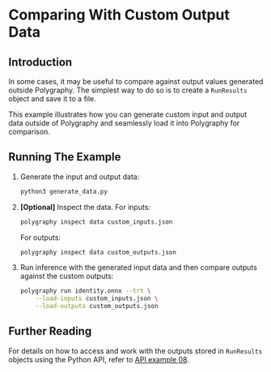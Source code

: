 # Comparing With Custom Output Data

## Introduction

In some cases, it may be useful to compare against output values generated outside Polygraphy.
The simplest way to do so is to create a `RunResults` object and save it to a file.

This example illustrates how you can generate custom input and output data outside of Polygraphy
and seamlessly load it into Polygraphy for comparison.

## Running The Example

1. Generate the input and output data:

    ```bash
    python3 generate_data.py
    ```

2. **[Optional]** Inspect the data.
    For inputs:

    ```bash
    polygraphy inspect data custom_inputs.json
    ```

    For outputs:

    ```bash
    polygraphy inspect data custom_outputs.json
    ```

3. Run inference with the generated input data and then compare outputs against the custom outputs:

    ```bash
    polygraphy run identity.onnx --trt \
        --load-inputs custom_inputs.json \
        --load-outputs custom_outputs.json
    ```

## Further Reading

For details on how to access and work with the outputs stored in `RunResults` objects
using the Python API, refer to [API example 08](../../../api/08_working_with_run_results_manually/).
